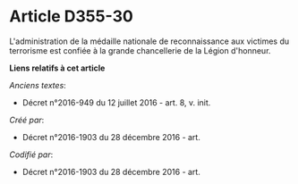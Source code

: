 # Article D355-30

L'administration de la médaille nationale de reconnaissance aux victimes du terrorisme est confiée à la grande chancellerie
de la Légion d'honneur.

**Liens relatifs à cet article**

_Anciens textes_:

  - Décret n°2016-949 du 12 juillet 2016 - art. 8, v. init.

_Créé par_:

  - Décret n°2016-1903 du 28 décembre 2016 - art.

_Codifié par_:

  - Décret n°2016-1903 du 28 décembre 2016 - art.
